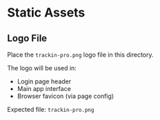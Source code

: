 # Static Assets

## Logo File

Place the `trackin-pro.png` logo file in this directory.

The logo will be used in:
- Login page header
- Main app interface
- Browser favicon (via page config)

Expected file: `trackin-pro.png`